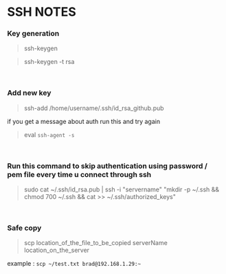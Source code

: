 # SSH NOTES

### Key generation
 
 > ssh-keygen

 > ssh-keygen -t rsa

</br>

 ### Add new key

 > ssh-add /home/username/.ssh/id_rsa_github.pub

if you get a message about auth run this and try again

> eval `ssh-agent -s`

</br>

### Run this command to skip authentication using password / pem file every time u connect through ssh

> sudo cat ~/.ssh/id_rsa.pub | ssh -i "servername" "mkdir -p ~/.ssh && chmod 700 ~/.ssh && cat >>  ~/.ssh/authorized_keys"


</br>

### Safe copy
> scp location_of_the_file_to_be_copied serverName location_on_the_server

example : ` scp ~/test.txt brad@192.168.1.29:~ `
